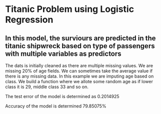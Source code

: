 # Titanic Problem using Logistic Regression

## In this model, the surviours are predicted in the titanic shipwreck based on type of passengers with multiple variables as predictors

The dats is initially cleaned as there are multiple missing values. We are missing 20% of age fields. We can sometimes take the average value if there is any missing data. In this example we are imputing age based on class. We build a function where we allote some random age as if lower class it is 29, middle class 33 and so on.

The test error of the model is determined as 0.2014925

Accuracy of the model is determined 79.85075%
